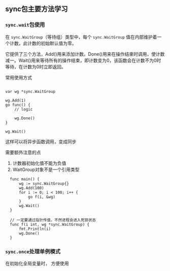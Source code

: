
## sync包主要方法学习


### `sync.wait`包使用

在 `sync.WaitGroup`（等待组）类型中，每个 `sync.WaitGroup` 值在内部维护着一个计数，此计数的初始默认值为零。


它提供了三个方法，Add()用来添加计数。Done()用来在操作结束时调用，使计数减一。Wait()用来等待所有的操作结束，即计数变为0，该函数会在计数不为0时等待，在计数为0时立即返回。


常用使用方式

```

var wg *sync.WaitGroup

wg.Add(1)
go func() {
    // logic

    wg.Done()
}

wg.Wait()

```

这样可以将异步函数调用，变成同步

需要额外注意的点

1. 计数器初始化值不能为负值
2.  WaitGroup对象不是一个引用类型  
   ```
     func main() {
         wg := sync.WaitGroup{}
         wg.Add(100)
         for i := 0; i < 100; i++ {
             go f(i, &wg)
         }
         wg.Wait()
     }
     
     // 一定要通过指针传值，不然进程会进入死锁状态
     func f(i int, wg *sync.WaitGroup) { 
         fmt.Println(i)
         wg.Done()
     }
   ```


### `sync.once`处理单例模式

在初始化全局变量时， 方便使用


